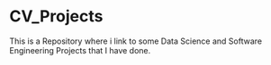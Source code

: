 # CV_Projects
This is a Repository where i link to some Data Science and Software Engineering Projects that I have done.

